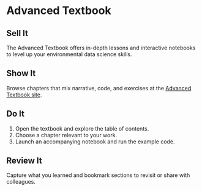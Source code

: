 # Advanced Textbook

## Sell It
The Advanced Textbook offers in-depth lessons and interactive notebooks to level up your environmental data science skills.

## Show It
Browse chapters that mix narrative, code, and exercises at the [Advanced Textbook site](https://textbook.esiil.org).

## Do It
1. Open the textbook and explore the table of contents.
2. Choose a chapter relevant to your work.
3. Launch an accompanying notebook and run the example code.

## Review It
Capture what you learned and bookmark sections to revisit or share with colleagues.
